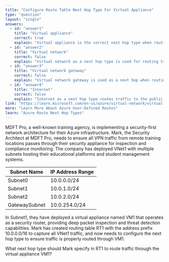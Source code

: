 ```yaml
---
title: "Configure Route Table Next Hop Type For Virtual Appliance"
type: "question"
layout: "single"
answers:
  - id: "answer1"
    title: "Virtual appliance"
    correct: true
    explain: "Virtual appliance is the correct next hop type when routing traffic through a VM that acts as a network appliance, such as a firewall or router. This directs traffic to the specific IP address of VM1."
  - id: "answer2"
    title: "Virtual network"
    correct: false
    explain: "Virtual network as a next hop type is used for routing traffic to stay within the current virtual network using Azure's default routing. This would not direct traffic specifically through VM1."
  - id: "answer3"
    title: "Virtual network gateway"
    correct: false
    explain: "Virtual network gateway is used as a next hop when routing traffic to another network through a VPN or ExpressRoute gateway. Since VM1 is within the same VNet, this is not the appropriate choice."
  - id: "answer4"
    title: "Internet"
    correct: false
    explain: "Internet as a next hop type routes traffic to the public internet through Azure's default internet gateway. This would not route traffic through the internal virtual appliance VM1."
link: "https://learn.microsoft.com/en-us/azure/virtual-network/virtual-networks-udr-overview"
more: "Learn More About Azure User-Defined Routes"
learn: "Azure Route Next Hop Types"
---
```


MDFT Pro, a well-known training agency, is implementing a security-first network architecture for their Azure infrastructure. Mark, the Security Architect at MDFT Pro, needs to ensure all VPN traffic from remote training locations passes through their security appliance for inspection and compliance monitoring. The company has deployed VNet1 with multiple subnets hosting their educational platforms and student management systems.

| Subnet Name | IP Address Range |
|-------------|------------------|
| Subnet0 | 10.0.0.0/24 |
| Subnet1 | 10.0.1.0/24 |
| Subnet2 | 10.0.2.0/24 |
| GatewaySubnet | 10.0.254.0/24 |

In Subnet1, they have deployed a virtual appliance named VM1 that operates as a security router, providing deep packet inspection and threat detection capabilities. Mark has created routing table RT1 with the address prefix 10.0.0.0/16 to capture all VNet1 traffic, and now needs to configure the next hop type to ensure traffic is properly routed through VM1.

What next hop type should Mark specify in RT1 to route traffic through the virtual appliance VM1?
